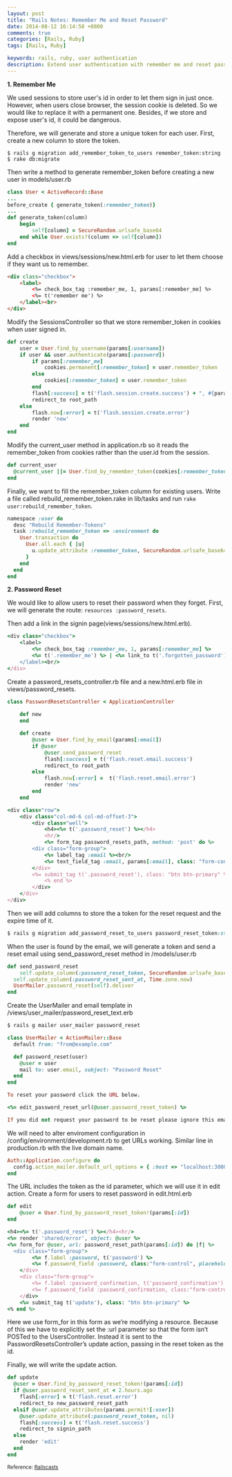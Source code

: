 ```yaml
---
layout: post
title: "Rails Notes: Remember Me and Reset Password"
date: 2014-08-12 16:14:58 +0800
comments: true
categories: [Rails, Ruby]
tags: [Rails, Ruby]

keywords: rails, ruby, user authentication
description: Extend user authentication with remember me and reset password features from scratch.
---
```

__1. Remember Me__

We used sessions to store user's id in order to let them sign in just once. However, when users close browser, the session cookie is deleted. So we would like to replace it with a permanent one. Besides, if we store and expose user's id, it could be dangerous.

Therefore, we will generate and store a unique token for each user. First, create a new column to store the token.

<!-- more -->

```
$ rails g migration add_remember_token_to_users remember_token:string
$ rake db:migrate
```

Then write a method to generate remember_token before creating a new user in models/user.rb

```ruby
class User < ActiveRecord::Base
...
before_create { generate_token(:remember_token)}
...
def generate_token(column)
	begin 
		self[column] = SecureRandom.urlsafe_base64
	end while User.exists?(column => self[column])
end
```

Add a checkbox in views/sessions/new.html.erb for user to let them choose if they want us to remember.

```html
<div class="checkbox">
	<label>
		<%= check_box_tag :remember_me, 1, params[:remember_me] %>
		<%= t('remember me') %>
	</label><br>
</div>
```

Modify the SessionsController so that we store remember_token in cookies when user signed in.

```ruby
def create
	user = User.find_by_username(params[:username])
	if user && user.authenticate(params[:password])
		if params[:remember_me]
			cookies.permanent[:remember_token] = user.remember_token
		else
			cookies[:remember_token] = user.remember_token
		end
		flash[:success] = t('flash.session.create.success') + ", #{params[:username]}."
		redirect_to root_path
	else
		flash.now[:error] = t('flash.session.create.error')
		render 'new'
	end
end
```

Modify the current_user method in application.rb so it reads the remember_token from cookies rather than the user.id from the session.

```ruby
def current_user
  @current_user ||= User.find_by_remember_token(cookies[:remember_token]) if cookies[:remember_token]
end
```

Finally, we want to fill the remember_token column for existing users. Write a file called rebuild_remember_token.rake in lib/tasks and run `rake user:rebuild_remember_token`.

```ruby
namespace :user do
  desc "Rebuild Remember-Tokens"
  task :rebuild_remember_token => :environment do
    User.transaction do
      User.all.each { |u|
        u.update_attribute :remember_token, SecureRandom.urlsafe_base64
      }
    end
  end
end
```

__2. Password Reset__

We would like to allow users to reset their password when they forget. First, we will generate the route: `resources :password_resets`.

Then add a link in the signin page(views/sessions/new.html.erb).

```ruby
<div class="checkbox">
	<label>
		<%= check_box_tag :remember_me, 1, params[:remember_me] %>
		<%= t('.remember_me') %> | <%= link_to t('.forgotten_password'), new_password_reset_path %>
	</label><br/>
</div>
```

Create a password_resets_controller.rb file and a new.html.erb file in views/password_resets.

```ruby
class PasswordResetsController < ApplicationController
	
	def new
	end

	def create
		@user = User.find_by_email(params[:email])
		if @user
			@user.send_password_reset
			flash[:success] = t('flash.reset.email.success')
			redirect_to root_path
		else 
			flash.now[:error] =  t('flash.reset.email.error')
			render 'new'
		end
	end
```

```ruby
<div class="row">
	<div class="col-md-6 col-md-offset-3">
		<div class="well">
			<h4><%= t('.password_reset') %></h4>
			<hr/>
			<%= form_tag password_resets_path, method: 'post' do %>
  		<div class="form-group">
    		<%= label_tag :email %><br/>
    		<%= text_field_tag :email, params[:email], class: "form-control" %>
  		</div>
  		<%= submit_tag t('.password_reset'), class: "btn btn-primary" %>
			<% end %>
		</div>
	</div>
</div>
```

Then we will add columns to store the a token for the reset request and the expire time of it. 

```ruby
$ rails g migration add_password_reset_to_users password_reset_token:string password_reset_sent_at:datetime
```

When the user is found by the email, we will generate a token and send a reset email using send_password_reset method in /models/user.rb

```ruby
def send_password_reset
	self.update_column(:password_reset_token, SecureRandom.urlsafe_base64)
  self.update_column(:password_reset_sent_at, Time.zone.now)
  UserMailer.password_reset(self).deliver
end
```

Create the UserMailer and email template in /views/user_mailer/password_reset_text.erb

```ruby
$ rails g mailer user_mailer password_reset 
```

```ruby
class UserMailer < ActionMailer::Base
  default from: "from@example.com"

  def password_reset(user)
    @user = user 
    mail to: user.email, subject: "Password Reset"
  end
end
```

```ruby
To reset your password click the URL below.

<%= edit_password_reset_url(@user.password_reset_token) %>

If you did not request your password to be reset please ignore this email and your password will stay as it is.
```

We will need to alter enviroment configuration in /config/environment/development.rb to get URLs working. Similar line in production.rb with the live domain name.

```ruby
Auth::Application.configure do
  config.action_mailer.default_url_options = { :host => "localhost:3000" }
end
```

The URL includes the token as the id parameter, which we will use it in edit action. Create a form for users to reset password in edit.html.erb

```ruby
def edit
	@user = User.find_by_password_reset_token!(params[:id])
end
```

```ruby
<h4><%= t('.password_reset') %></h4><hr/>
<%= render 'shared/error', object: @user %>
<%= form_for @user, url: password_reset_path(params[:id]) do |f| %>
  <div class="form-group">
		<%= f.label :password, t('password') %>
		<%= f.password_field :password, class:"form-control", placeholder: "At least 6 digits"%>
	</div>
	<div class="form-group">
		<%= f.label :password_confirmation, t('password_confirmation') %>
		<%= f.password_field :password_confirmation, class:"form-control" %>
	</div>
	<%= submit_tag t('update'), class: "btn btn-primary" %>
<% end %>	
```

Here we use form_for in this form as we’re modifying a resource. Because of this we have to explicitly set the :url parameter so that the form isn’t POSTed to the UsersController. Instead it is sent to the PasswordResetsController’s update action, passing in the reset token as the id. 

Finally, we will write the update action.

```ruby
def update
  @user = User.find_by_password_reset_token!(params[:id])
  if @user.password_reset_sent_at < 2.hours.ago
  	flash[:error] = t('flash.reset.error')
    redirect_to new_password_reset_path
  elsif @user.update_attributes(params.permit![:user])
  	@user.update_attribute(:password_reset_token, nil)
  	flash[:success] = t('flash.reset.success')
    redirect_to signin_path
  else
    render 'edit'
  end
end
```

<sub>Reference: [Railscasts](http://railscasts.com/episodes/274-remember-me-reset-password?view=asciicast)</sub>

